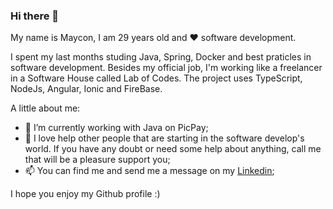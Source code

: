 ### Hi there 👋

My name is Maycon, I am 29 years old and :heart: software development.

I spent my last months studing Java, Spring, Docker and best praticles in software development. Besides my official job, I'm working like a freelancer in a Software House called Lab of Codes. The project uses TypeScript, NodeJs, Angular, Ionic and FireBase.

A little about me:

- 🔭 I’m currently working with Java on PicPay;
- 🌱 I love help other people that are starting in the software develop's world. If you have any doubt or need some help about anything, call me that will be a pleasure support you;
- 📫 You can find me and send me a message on my [Linkedin](https://www.linkedin.com/in/maycon-de-souza-485114164/);  

I hope you enjoy my Github profile :)
